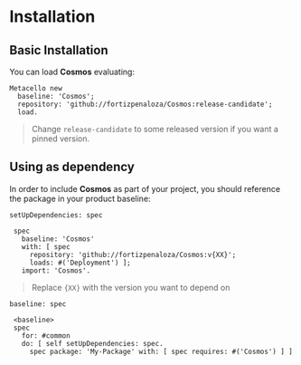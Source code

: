 # Installation

## Basic Installation

You can load **Cosmos** evaluating:

```smalltalk
Metacello new
  baseline: 'Cosmos';
  repository: 'github://fortizpenaloza/Cosmos:release-candidate';
  load.
```

> Change `release-candidate` to some released version if you want a pinned version.

## Using as dependency

In order to include **Cosmos** as part of your project, you should reference
the package in your product baseline:

```smalltalk
setUpDependencies: spec

 spec
   baseline: 'Cosmos'
   with: [ spec
     repository: 'github://fortizpenaloza/Cosmos:v{XX}';
     loads: #('Deployment') ];
   import: 'Cosmos'.
```

> Replace `{XX}` with the version you want to depend on

```smalltalk
baseline: spec

 <baseline>
 spec
   for: #common
   do: [ self setUpDependencies: spec.
     spec package: 'My-Package' with: [ spec requires: #('Cosmos') ] ]
```
